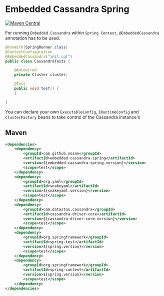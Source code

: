 # Embedded Cassandra Spring
[![Maven Central](https://img.shields.io/maven-central/v/com.github.nosan/embedded-cassandra.svg)](https://maven-badges.herokuapp.com/maven-central/com.github.nosan/embedded-cassandra-spring)
 

For running `Embedded Cassandra` within `Spring Context`, `@EmbeddedCassandra` annotation has to be used.

```java
@RunWith(SpringRunner.class)
@ContextConfiguration
@EmbeddedCassandra("init.cql")
public class CassandraTests {

	@Autowired
	private Cluster cluster;

	@Test
	public void test() {
	}

}
```

You can declare your own `ExecutableConfig`, `IRuntimeConfig` and `ClusterFactory` 
beans to take control of the Cassandra instance's


## Maven

```xml
<dependencies>
    <dependency>
        <groupId>com.github.nosan</groupId>
        <artifactId>embedded-cassandra-spring</artifactId>
        <version>${embedded-cassandra-spring.version}</version>
        <scope>test</scope>
    </dependency>
    <dependency>
        <groupId>org.yaml</groupId>
        <artifactId>snakeyaml</artifactId>
        <version>${snakeyaml.version}</version>
        <scope>test</scope>
    </dependency>
    <dependency>
        <groupId>com.datastax.cassandra</groupId>
        <artifactId>cassandra-driver-core</artifactId>
        <version>${cassandra-driver-core.version}</version>
        <scope>test</scope>
    </dependency>
    <dependency>
        <groupId>org.springframework</groupId>
        <artifactId>spring-test</artifactId>
        <version>${spring.version}</version>
        <scope>test</scope>
    </dependency>
    <dependency>
        <groupId>org.springframework</groupId>
        <artifactId>spring-context</artifactId>
        <version>${spring.version}</version>
        <scope>test</scope>
    </dependency>
</dependencies>
```





